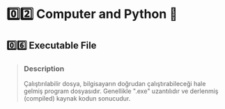 # :zero::two: Computer and Python :bookmark:
## :zero::six: Executable File
> ### Description
> Çalıştırılabilir dosya, bilgisayarın doğrudan çalıştırabileceği hale gelmiş program dosyasıdır. Genellikle ".exe" uzantılıdır ve derlenmiş (compiled) kaynak kodun sonucudur.